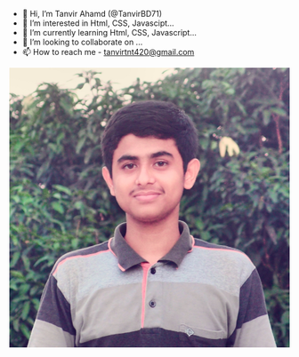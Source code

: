 - 👋 Hi, I’m Tanvir Ahamd (@TanvirBD71)
- 👀 I’m interested in Html, CSS, Javascipt...
- 🌱 I’m currently learning Html, CSS, Javascript...
- 💞️ I’m looking to collaborate on ...
- 📫 How to reach me - tanvirtnt420@gmail.com


 ![title-pic](https://raw.githubusercontent.com/TanvirBD71/TanvirBD71/main/2021-01-03-21-03-10-595.jpg)
<!---
TanvirBD71/TanvirBD71 is a ✨ special ✨ repository because its `README.md` (this file) appears on your GitHub profile.
You can click the Preview link to take a look at your changes.
--->
